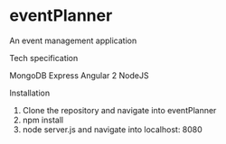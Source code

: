 # eventPlanner
An event management application

Tech specification

MongoDB
Express
Angular 2
NodeJS


Installation

1. Clone the repository and navigate into eventPlanner
2. npm install
3. node server.js and navigate into localhost: 8080
